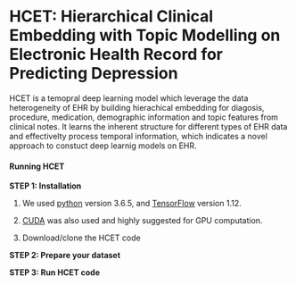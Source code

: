 # HCET: Hierarchical Clinical Embedding with Topic Modelling on Electronic Health Record for Predicting Depression
HCET is a temopral deep learning model which leverage the data heterogeneity of EHR by building hierachical embedding for diagosis, procedure, medication, demographic information and topic features from clinical notes. It learns the inherent structure for different types of EHR data and effectivelty process temporal information, which indicates a novel approach to constuct deep learnig models on EHR.
  
#### Running HCET

**STEP 1: Installation**  

1. We used [python](https://www.python.org/) version 3.6.5, and [TensorFlow](https://www.tensorflow.org/install) version 1.12.

2. [CUDA](https://developer.nvidia.com/cuda-downloads) was also used and highly suggested for GPU computation.

3. Download/clone the HCET code  

**STEP 2: Prepare your dataset** 

**STEP 3: Run HCET code** 
